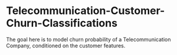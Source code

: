 # Telecommunication-Customer-Churn-Classifications
The goal here is to model churn probability of a Telecommunication Company, conditioned on the customer features.

